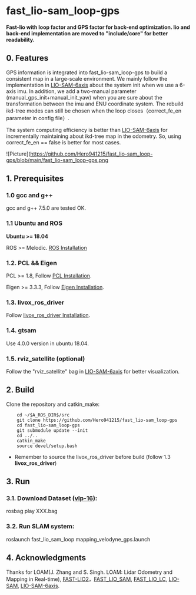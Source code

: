 # fast_lio-sam_loop-gps
**Fast-lio with loop factor and GPS factor for back-end optimization. lio and back-end implementation are moved to "include/core" for better readability.**

## 0. Features
GPS information is integrated into fast_lio-sam_loop-gps to build a consistent map in a large-scale environment. We mainly follow the implementation in [LIO-SAM-6axis](https://github.com/JokerJohn/LIO_SAM_6AXIS) about the system init when we use a 6-axis imu. In addition, we add a two-manual parameter (manual_gps_init+manual_init_yaw) when you are sure about the transformation between the imu and ENU coordinate system. The rebuild ikd-tree modes can still be chosen when the loop closes（correct_fe_en parameter in config file）. 

The system computing efficiency is better than [LIO-SAM-6axis](https://github.com/JokerJohn/LIO_SAM_6AXIS) for incrementally maintaining about ikd-tree map in the odometry. So, using correct_fe_en == false is better for most cases.

![Picture](https://github.com/Hero941215/fast_lio-sam_loop-gps/blob/main/fast_lio-sam_loop-gps.png

## 1. Prerequisites
### 1.0 **gcc** and **g++**

gcc and g++ 7.5.0 are tested OK. 

### 1.1 **Ubuntu** and **ROS**
**Ubuntu >= 18.04**

ROS    >= Melodic. [ROS Installation](http://wiki.ros.org/ROS/Installation)

### 1.2. **PCL && Eigen**
PCL    >= 1.8,   Follow [PCL Installation](http://www.pointclouds.org/downloads/linux.html).

Eigen  >= 3.3.3, Follow [Eigen Installation](http://eigen.tuxfamily.org/index.php?title=Main_Page).

### 1.3. **livox_ros_driver**
Follow [livox_ros_driver Installation](https://github.com/Livox-SDK/livox_ros_driver).

### 1.4. **gtsam**

Use 4.0.0 version in ubuntu 18.04.

### 1.5. **rviz_satellite** (optional)

Follow the "rviz_satellite" bag in [LIO-SAM-6axis](https://github.com/JokerJohn/LIO_SAM_6AXIS) for better visualization. 

## 2. Build

Clone the repository and catkin_make:

```
    cd ~/$A_ROS_DIR$/src
    git clone https://github.com/Hero941215/fast_lio-sam_loop-gps
    cd fast_lio-sam_loop-gps
    git submodule update --init
    cd ../..
    catkin_make
    source devel/setup.bash
```
- Remember to source the livox_ros_driver before build (follow 1.3 **livox_ros_driver**)

## 3. Run

### 3.1. Download Dataset ([vlp-16](https://github.com/JokerJohn/LIO_SAM_6AXIS)): 

rosbag play XXX.bag

### 3.2. Run SLAM system: 

roslaunch fast_lio_sam_loop mapping_velodyne_gps.launch

## 4. Acknowledgments

Thanks for LOAM(J. Zhang and S. Singh. LOAM: Lidar Odometry and Mapping in Real-time), [FAST-LIO2](https://github.com/hku-mars/FAST_LIO)，[FAST_LIO_SAM](https://github.com/kahowang/FAST_LIO_SAM), [FAST_LIO_LC](https://github.com/yanliang-wang/FAST_LIO_LC), [LIO-SAM](https://github.com/TixiaoShan/LIO-SAM), [LIO-SAM-6axis](https://github.com/JokerJohn/LIO_SAM_6AXIS).


